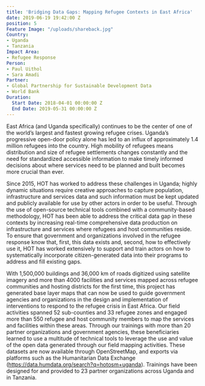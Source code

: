 ```yaml
---
title: 'Bridging Data Gaps: Mapping Refugee Contexts in East Africa'
date: 2019-06-19 19:42:00 Z
position: 5
Feature Image: "/uploads/shareback.jpg"
Country:
- Uganda
- Tanzania
Impact Area:
- Refugee Response
Person:
- Paul Uithol
- Sara Amadi
Partner:
- Global Partnership for Sustainable Development Data
- World Bank
Duration:
  Start Date: 2018-04-01 00:00:00 Z
  End Date: 2019-05-31 00:00:00 Z
---
```


East Africa (and Uganda specifically) continues to be the center of one of the world’s largest and fastest growing refugee crises. Uganda’s progressive open-door policy alone has led to an influx of approximately 1.4 million refugees into the country. High mobility of refugees means distribution and size of refugee settlements changes constantly and the need for standardized accessible information to make timely informed decisions about where services need to be planned and built becomes more crucial than ever.

Since 2015, HOT has worked to address these challenges in Uganda; highly dynamic situations require creative approaches to capture population, infrastructure and services data and such information must be kept updated and publicly available for use by other actors in order to be useful. Through the use of open-source technical tools combined with a community-based methodology, HOT has been able to address the critical data gap in these contexts by increasing real-time comprehensive data production on infrastructure and services where refugees and host communities reside. To ensure that government and organizations involved in the refugee response know that, first, this data exists and, second, how to effectively use it, HOT has worked extensively to support and train actors on how to systematically incorporate citizen-generated data into their programs to address and fill existing gaps.

With 1,500,000 buildings and 36,000 km of roads digitized using satellite imagery and more than 4000 facilities and services mapped across refugee communities and hosting districts for the first time, this project has generated base layer maps that can now be used to guide government agencies and organizations in the design and implementation of interventions to respond to the refugee crisis in East Africa. Our field activities spanned 52 sub-counties and 33 refugee zones and engaged more than 550 refugee and host community members to map the services and facilities within these areas. Through our trainings with more than 20 partner organizations and government agencies, these beneficiaries learned to use a multitude of technical tools to leverage the use and value of the open data generated through our field mapping activities. These datasets are now available through OpenStreetMap, and exports via platforms such as the Humanitarian Data Exchange (https://data.humdata.org/search?q=hotosm+uganda). Trainings have been designed for and provided to 23 partner organizations across Uganda and in Tanzania.
